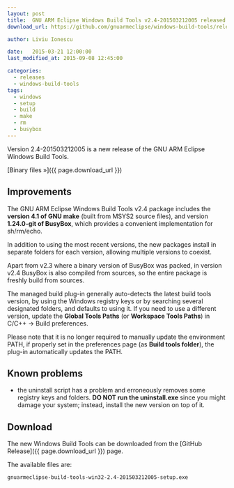 ```yaml
---
layout: post
title:  GNU ARM Eclipse Windows Build Tools v2.4-201503212005 released
download_url: https://github.com/gnuarmeclipse/windows-build-tools/releases/tag/v2.4

author: Liviu Ionescu

date:   2015-03-21 12:00:00
last_modified_at: 2015-09-08 12:45:00

categories:
  - releases
  - windows-build-tools
tags:
  - windows
  - setup
  - build
  - make
  - rm
  - busybox
---
```


Version 2.4-201503212005 is a new release of the GNU ARM Eclipse Windows Build Tools.

[Binary files »]({{ page.download_url }})

## Improvements

The GNU ARM Eclipse Windows Build Tools v2.4 package includes the **version 4.1 of GNU make** (built from MSYS2 source files), and version **1.24.0-git of BusyBox**, which provides a convenient implementation for sh/rm/echo.

In addition to using the most recent versions, the new packages install in separate folders for each version, allowing multiple versions to coexist.

Apart from v2.3 where a binary version of BusyBox was packed, in version v2.4 BusyBox is also compiled from sources, so the entire package is freshly build from sources.

The managed build plug-in generally auto-detects the latest build tools version, by using the Windows registry keys or by searching several designated folders, and defaults to using it. If you need to use a different version, update the **Global Tools Paths** (or **Workspace Tools Paths**) in C/C++ → Build preferences.

Please note that it is no longer required to manually update the environment PATH, if properly set in the preferences page (as **Build tools folder**), the plug-in automatically updates the PATH.

## Known problems

* the uninstall script has a problem and erroneously removes some registry keys and folders. **DO NOT run the uninstall.exe** since you might damage your system; instead, install the new version on top of it.

## Download

The new Windows Build Tools can be downloaded from the [GitHub Release]({{ page.download_url }}) page. 

The available files are:

	gnuarmeclipse-build-tools-win32-2.4-201503212005-setup.exe


